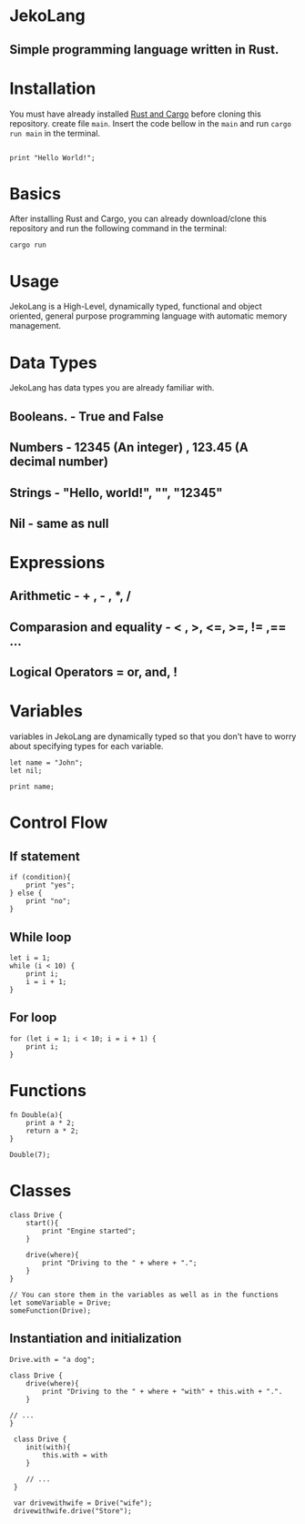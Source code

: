# JekoLang

## Simple programming language written in Rust.

# Installation

You must have already installed [Rust and Cargo](https://doc.rust-lang.org/cargo/getting-started/installation.html) before cloning this repository.
create file `main`. Insert the code bellow in the `main` and run `cargo run main` in the terminal.
```

print "Hello World!";

```

# Basics

After installing Rust and Cargo, you can already download/clone this repository and run the following command in the terminal:

```
cargo run
```

# Usage

JekoLang is a High-Level, dynamically typed, functional and object oriented, general purpose programming language with automatic memory management.

# Data Types

JekoLang has data types you are already familiar with.

## Booleans. - True and False

## Numbers - 12345 (An integer) , 123.45 (A decimal number)

## Strings - "Hello, world!", "", "12345"

## Nil - same as null

# Expressions

## Arithmetic - + , - , \*, /

## Comparasion and equality - < , >, <=, >=, != ,== ...

## Logical Operators = or, and, !

# Variables

variables in JekoLang are dynamically typed so that you don't have to worry about specifying types for each variable.

```
let name = "John";
let nil;

print name;
```

# Control Flow

## If statement

```
if (condition){
    print "yes";
} else {
    print "no";
}
```

## While loop

```
let i = 1;
while (i < 10) {
    print i;
    i = i + 1;
}
```

## For loop

```
for (let i = 1; i < 10; i = i + 1) {
    print i;
}
```

# Functions
```
fn Double(a){
    print a * 2;
    return a * 2;
}

Double(7);
```

# Classes

```
class Drive {
    start(){
        print "Engine started";
    }

    drive(where){
        print "Driving to the " + where + ".";
    }
}

// You can store them in the variables as well as in the functions
let someVariable = Drive;
someFunction(Drive);
```

## Instantiation and initialization

```
Drive.with = "a dog";

class Drive {
    drive(where){
        print "Driving to the " + where + "with" + this.with + ".".
    }

// ...
}
```

```
 class Drive {
    init(with){
        this.with = with
    }

    // ...
 }

 var drivewithwife = Drive("wife");
 drivewithwife.drive("Store");
```
